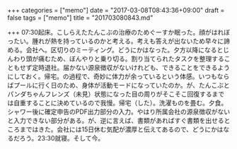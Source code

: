 +++
categories = ["memo"]
date = "2017-03-08T08:43:36+09:00"
draft = false
tags = ["memo"]
title = "201703080843.md"

+++
07:30起床。こしらえたたんこぶの治療のためぐーすか眠った。顔がはれぼったい。腫れが熱を持っているのかと考える。考えも答えが出ないため早々に諦める。会社へ。区切りのミーティング。どうにかはなった。夕方以降になるとじんわり頭が痛むため、ぼんやりと乗り切る。割り当てられたタスクを整理することもせず定時退社。届かない源泉徴収がないけれども、できることをできるようにしておく。帰宅。の過程で、奇妙に体力が余っているという体感。いつもならばプールに行く日のため、身体が活動モードになっていたのか。が、たんこぶとパンダちゃんフレンズ（未見）状態になった目の周りがそこそこ回復するまでは自重することに決めているので我慢。帰宅（した）。洗濯ものを畳む。夕食。シャワー後に確定申告のPDF出力部分の入力。やはり所属会社の源泉徴収がないと入力できない部分がある。が、逆に言えば、書類があればすぐ書類を出せるところまではきた。会社には15日休む気配が濃厚と伝えてあるので、どうにかはなるだろう。23:30就寝。そして今。